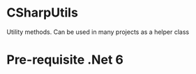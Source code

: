 # CSharpUtils
Utility methods. Can be used in many projects as a helper class

# Pre-requisite .Net 6